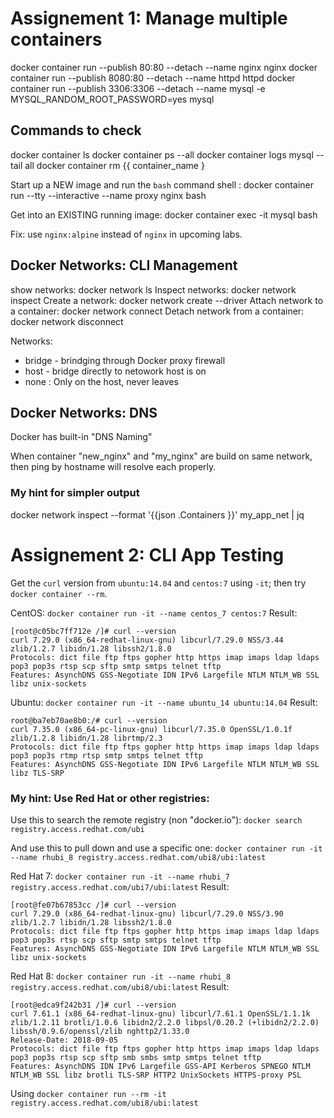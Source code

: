 # Assignement 1: Manage multiple containers

docker container run --publish 80:80 --detach --name nginx nginx
docker container run --publish 8080:80 --detach --name httpd httpd
docker container run --publish 3306:3306 --detach --name mysql -e MYSQL_RANDOM_ROOT_PASSWORD=yes mysql

## Commands to check

docker container ls
docker container ps --all 
docker container logs mysql --tail all
docker container rm {{ container_name }

Start up a NEW image and run the `bash` command shell :
docker container run --tty --interactive --name proxy nginx bash

Get into an EXISTING running image:
docker container exec -it mysql bash

Fix: use `nginx:alpine` instead of `nginx` in upcoming labs.


## Docker Networks: CLI Management

show networks: docker network ls
Inspect networks: docker network inspect
Create a network: docker network create --driver
Attach network to a container: docker network connect
Detach network from a container: docker network disconnect

Networks:
 * bridge - brindging through Docker proxy firewall
 * host - bridge directly to netowork host is on
 * none : Only on the host, never leaves

## Docker Networks: DNS

Docker has built-in "DNS Naming"

When container "new_nginx" and "my_nginx" are build on same network, then ping by hostname will resolve each properly.

### My hint for simpler output
docker network inspect --format '{{json  .Containers }}'  my_app_net | jq 

# Assignement 2: CLI App Testing

Get the `curl` version from `ubuntu:14.04` and `centos:7` using `-it`; then try `docker container --rm`.

CentOS: `docker container run -it --name centos_7 centos:7`
Result:

```
[root@c05bc7ff712e /]# curl --version
curl 7.29.0 (x86_64-redhat-linux-gnu) libcurl/7.29.0 NSS/3.44 zlib/1.2.7 libidn/1.28 libssh2/1.8.0
Protocols: dict file ftp ftps gopher http https imap imaps ldap ldaps pop3 pop3s rtsp scp sftp smtp smtps telnet tftp 
Features: AsynchDNS GSS-Negotiate IDN IPv6 Largefile NTLM NTLM_WB SSL libz unix-sockets 
```

Ubuntu: `docker container run -it --name ubuntu_14 ubuntu:14.04`
Result:

```
root@ba7eb70ae8b0:/# curl --version
curl 7.35.0 (x86_64-pc-linux-gnu) libcurl/7.35.0 OpenSSL/1.0.1f zlib/1.2.8 libidn/1.28 librtmp/2.3
Protocols: dict file ftp ftps gopher http https imap imaps ldap ldaps pop3 pop3s rtmp rtsp smtp smtps telnet tftp 
Features: AsynchDNS GSS-Negotiate IDN IPv6 Largefile NTLM NTLM_WB SSL libz TLS-SRP 
```

### My hint: Use Red Hat or other registries:

Use this to search the remote registry (non "docker.io"):
    `docker search registry.access.redhat.com/ubi`

And use this to pull down and use a specific one:
    `docker container run -it --name rhubi_8 registry.access.redhat.com/ubi8/ubi:latest`

Red Hat 7: `docker container run -it --name rhubi_7 registry.access.redhat.com/ubi7/ubi:latest`
Result:

```
[root@fe07b67853cc /]# curl --version
curl 7.29.0 (x86_64-redhat-linux-gnu) libcurl/7.29.0 NSS/3.90 zlib/1.2.7 libidn/1.28 libssh2/1.8.0
Protocols: dict file ftp ftps gopher http https imap imaps ldap ldaps pop3 pop3s rtsp scp sftp smtp smtps telnet tftp 
Features: AsynchDNS GSS-Negotiate IDN IPv6 Largefile NTLM NTLM_WB SSL libz unix-sockets 
```

Red Hat 8: `docker container run -it --name rhubi_8 registry.access.redhat.com/ubi8/ubi:latest`
Result:

```
[root@edca9f242b31 /]# curl --version
curl 7.61.1 (x86_64-redhat-linux-gnu) libcurl/7.61.1 OpenSSL/1.1.1k zlib/1.2.11 brotli/1.0.6 libidn2/2.2.0 libpsl/0.20.2 (+libidn2/2.2.0) libssh/0.9.6/openssl/zlib nghttp2/1.33.0
Release-Date: 2018-09-05
Protocols: dict file ftp ftps gopher http https imap imaps ldap ldaps pop3 pop3s rtsp scp sftp smb smbs smtp smtps telnet tftp 
Features: AsynchDNS IDN IPv6 Largefile GSS-API Kerberos SPNEGO NTLM NTLM_WB SSL libz brotli TLS-SRP HTTP2 UnixSockets HTTPS-proxy PSL 
```

Using `docker container run --rm -it registry.access.redhat.com/ubi8/ubi:latest`

